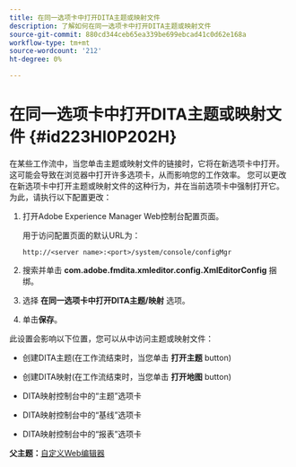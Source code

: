 ```yaml
---
title: 在同一选项卡中打开DITA主题或映射文件
description: 了解如何在同一选项卡中打开DITA主题或映射文件
source-git-commit: 880cd344ceb65ea339be699ebcad41c0d62e168a
workflow-type: tm+mt
source-wordcount: '212'
ht-degree: 0%

---
```


# 在同一选项卡中打开DITA主题或映射文件 {#id223HI0P202H}

在某些工作流中，当您单击主题或映射文件的链接时，它将在新选项卡中打开。 这可能会导致在浏览器中打开许多选项卡，从而影响您的工作效率。 您可以更改在新选项卡中打开主题或映射文件的这种行为，并在当前选项卡中强制打开它。 为此，请执行以下配置更改：

1. 打开Adobe Experience Manager Web控制台配置页面。

   用于访问配置页面的默认URL为：

   ```http
   http://<server name>:<port>/system/console/configMgr
   ```

1. 搜索并单击 **com.adobe.fmdita.xmleditor.config.XmlEditorConfig** 捆绑。

1. 选择 **在同一选项卡中打开DITA主题/映射** 选项。

1. 单击&#x200B;**保存**。


此设置会影响以下位置，您可以从中访问主题或映射文件：

- 创建DITA主题\(在工作流结束时，当您单击 **打开主题** button\)

- 创建DITA映射\(在工作流结束时，当您单击 **打开地图** button\)

- DITA映射控制台中的“主题”选项卡

- DITA映射控制台中的“基线”选项卡

- DITA映射控制台中的“报表”选项卡


**父主题：**[&#x200B;自定义Web编辑器](conf-web-editor.md)
